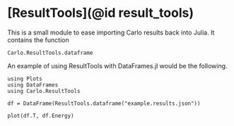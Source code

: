 # [ResultTools](@id result_tools)

This is a small module to ease importing Carlo results back into Julia. It contains the function

```@docs
Carlo.ResultTools.dataframe
```

An example of using ResultTools with DataFrames.jl would be the following.

```@example
using Plots
using DataFrames
using Carlo.ResultTools

df = DataFrame(ResultTools.dataframe("example.results.json"))

plot(df.T, df.Energy)
```
